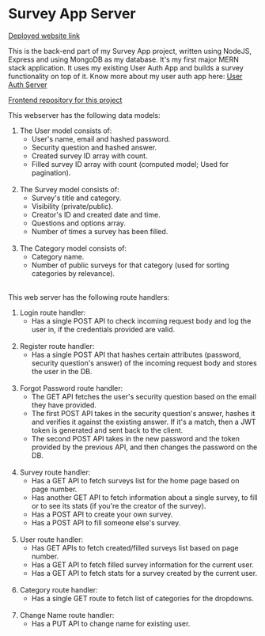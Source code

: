 <h1> Survey App Server </h1>

<a href="https://survey-app-taran29.netlify.app">Deployed website link</a>
<p>This is the back-end part of my Survey App project, written using NodeJS, Express and using MongoDB as my database. It's my first major MERN stack application. It uses my existing User Auth App and builds a survey functionality on top of it. Know more about my user auth app here: <a href="https://github.com/Taran29/UserAuthServer">User Auth Server</a> </p>

<a href="https://github.com/Taran29/SurveyApp">Frontend repository for this project</a>

This webserver has the following data models: 

<ol>
  <li>The User model consists of: 
    <ul>
      <li>User's name, email and hashed password.</li>
      <li>Security question and hashed answer.</li>
      <li>Created survey ID array with count.</li>
      <li>Filled survey ID array with count (computed model; Used for pagination).</li>
    </ul>
  </li> <br>
  <li>The Survey model consists of: 
    <ul>
      <li>Survey's title and category.</li>
      <li>Visibility (private/public).</li>
      <li>Creator's ID and created date and time.</li>
      <li>Questions and options array.</li>
      <li>Number of times a survey has been filled.</li>
    </ul>
  </li> <br>
  <li>The Category model consists of:
    <ul>
      <li>Category name.</li>
      <li>Number of public surveys for that category (used for sorting categories by relevance).</li>
    </ul>
  </li> <br>
</ol>

This web server has the following route handlers: 
<ol>
  <li>Login route handler:
    <ul>
      <li>Has a single POST API to check incoming request body and log the user in, if the credentials provided are valid.</li>
    </ul>
   </li> <br>
   <li>Register route handler:
     <ul>
       <li>Has a single POST API that hashes certain attributes (password, security question's answer) of the incoming request body and stores the user in the DB.</li>
     </ul>
   </li> <br>
   <li>Forgot Password route handler:
     <ul>
      <li>The GET API fetches the user's security question based on the email they have provided.</li>
      <li>The first POST API takes in the security question's answer, hashes it and verifies it against the existing answer. If it's a match, then a JWT token is generated and sent back to the client.</li>
      <li>The second POST API takes in the new password and the token provided by the previous API, and then changes the password on the DB.</li>
     </ul>
   </li> <br>
   <li>Survey route handler:
     <ul>
      <li>Has a GET API to fetch surveys list for the home page based on page number.</li>
      <li>Has another GET API to fetch information about a single survey, to fill or to see its stats (if you're the creator of the survey).</li>
      <li>Has a POST API to create your own survey.</li>      
      <li>Has a POST API to fill someone else's survey.</li>
     </ul>
   </li> <br>
   <li>User route handler:
     <ul>
      <li>Has GET APIs to fetch created/filled surveys list based on page number.</li>
      <li>Has a GET API to fetch filled survey information for the current user.</li>
      <li>Has a GET API to fetch stats for a survey created by the current user.</li>
     </ul>
   </li> <br>
   <li>Category route handler:
    <ul>
      <li>Has a single GET route to fetch list of categories for the dropdowns.</li>
    </ul>
   </li> <br>
   <li>Change Name route handler:
    <ul>
      <li>Has a PUT API to change name for existing user.</li>
    </ul>
   </li> <br>
</ol>


